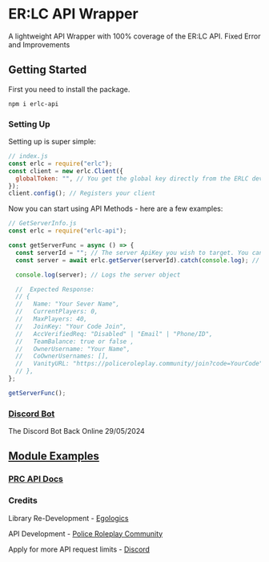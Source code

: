 # ER:LC API Wrapper

A lightweight API Wrapper with 100% coverage of the ER:LC API. Fixed Error and Improvements

## Getting Started

First you need to install the package.

`npm i erlc-api`

### Setting Up

Setting up is super simple:

```js
// index.js
const erlc = require("erlc");
const client = new erlc.Client({
  globalToken: "", // You get the global key directly from the ERLC developers. To increase your API request limits
});
client.config(); // Registers your client
```

Now you can start using API Methods - here are a few examples:

```js
// GetServerInfo.js
const erlc = require("erlc-api");

const getServerFunc = async () => {
  const serverId = ""; // The server ApiKey you wish to target. You can get this api key in your (Server Settings)
  const server = await erlc.getServer(serverId).catch(console.log); // Gets the server, logs any errors

  console.log(server); // Logs the server object

  //  Expected Response:
  // {
  //   Name: "Your Sever Name",
  //   CurrentPlayers: 0,
  //   MaxPlayers: 40,
  //   JoinKey: "Your Code Join",
  //   AccVerifiedReq: "Disabled" | "Email" | "Phone/ID",
  //   TeamBalance: true or false ,
  //   OwnerUsername: "Your Name",
  //   CoOwnerUsernames: [],
  //   VanityURL: "https://policeroleplay.community/join?code=YourCode",
  // },
};

getServerFunc();
```

### [Discord Bot](https://discord.com/oauth2/authorize?client_id=1014990793280323624)

The Discord Bot Back Online 29/05/2024

## [Module Examples](https://scarlet-2.gitbook.io/erlc-api/)

### [PRC API Docs](https://apidocs.policeroleplay.community/reference/api-reference)

### Credits

Library Re-Development - [Egologics](https://twitter.com/0Adexus0)

API Development - [Police Roleplay Community](https://twitter.com/PRC_Roblox)

Apply for more API request limits - [Discord](https://discord.gg/prc)
